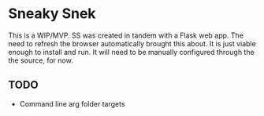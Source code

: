 # Sneaky Snek

This is a WIP/MVP. SS was created in tandem with a Flask web app. The need to refresh the browser automatically brought this about. It is just viable enough to install and run. It will need to be manually configured through the the source, for now.

## TODO

- Command line arg folder targets
